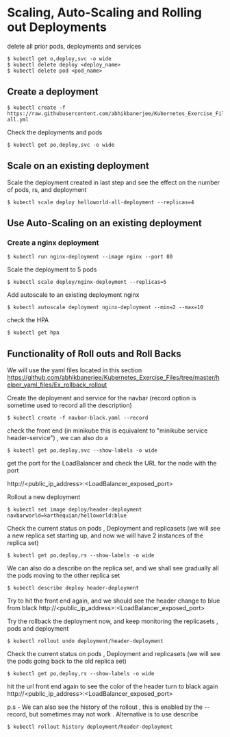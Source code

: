 # Scaling, Auto-Scaling and Rolling out Deployments

delete all prior pods, deployments and services

```
$ kubectl get o,deploy,svc -o wide
$ kubectl delete deploy <deploy_name>
$ kubectl delete pod <pod_name>
```
## Create a deployment
```
$ kubectl create -f https://raw.githubusercontent.com/abhikbanerjee/Kubernetes_Exercise_Files/master/helper_yaml_files/Ex_combine_deploy_service/helloworld-all.yml 
```

Check the deployments and pods
```
$ kubectl get po,deploy,svc -o wide
```

## Scale on an existing deployment 

Scale the deployment created in last step and see the effect on the number of pods, rs, and deployment 
```
$ kubectl scale deploy helloworld-all-deployment --replicas=4
```

## Use Auto-Scaling on an existing deployment 

### Create a nginx deployment
```
$ kubectl run nginx-deployment --image nginx --port 80
```
Scale the deployment to 5 pods
```
$ kubectl scale deploy/nginx-deployment --replicas=5
```
Add autoscale to an existing deployment nginx

```
$ kubectl autoscale deployment nginx-deployment --min=2 --max=10
```
check the HPA
```
$ kubectl get hpa
```

## Functionality of Roll outs and Roll Backs

We will use the yaml files located in this section https://github.com/abhikbanerjee/Kubernetes_Exercise_Files/tree/master/helper_yaml_files/Ex_rollback_rollout

Create the deployment and service for the navbar (record option is sometime used to record all the description)
```
$ kubectl create -f navbar-black.yaml --record 
```

check the front end (in minikube this is equivalent to "minikube service header-service") , we can also do a
```
$ kubectl get po,deploy,svc --show-labels -o wide 
```
get the port for the LoadBalancer and check the URL for the node with the port

http://<public_ip_address>:<LoadBalancer_exposed_port>

Rollout a new deployment
```
$ kubectl set image deploy/header-deployment navbarworld=karthequian/helloworld:blue
```
Check the current status on pods , Deployment and replicasets (we will see a new replica set starting up, and now we will have 2 instances of the replica set)
```
$ kubectl get po,deploy,rs --show-labels -o wide
```
We can also do a describe on the replica set, and we shall see gradually all the pods moving to the other replica set
```
$ kubectl describe deploy header-deployment
```

Try to hit the front end again, and we should see the header change to blue from black
http://<public_ip_address>:<LoadBalancer_exposed_port>

Try the rollback the deployment now, and keep monitoring the replicasets , pods and deployment
```
$ kubectl rollout undo deployment/header-deployment
```
Check the current status on pods , Deployment and replicasets (we will see the pods going back to the old replica set)
```
$ kubectl get po,deploy,rs --show-labels -o wide
```

hit the url front end again to see the color of the header turn to black again
http://<public_ip_address>:<LoadBalancer_exposed_port>

p.s - We can also see the history of the rollout , this is enabled by the --record, but sometimes may not work . Alternative is to use describe
```
$ kubectl rollout history deployment/header-deployment
```
